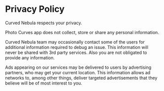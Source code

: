 # Privacy Policy

Curved Nebula respects your privacy.

Photo Curves app does not collect, store or share any personal information.

Curved Nebula team may occasionally contact some of the users for additional information required to debug an issue. This information will never be shared with 3rd party services. Also you are not obligated to provide any information.

Ads appearing on our services may be delivered to users by advertising partners, who may get your current location. This information allows ad networks to, among other things, deliver targeted advertisements that they believe will be of most interest to you.